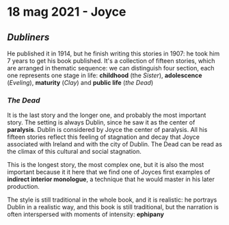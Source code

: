 # 18 mag 2021 - Joyce

## *Dubliners*

He published it in 1914, but he finish writing this stories in 1907: he took him 7 years to get his book published.
It's a collection of fifteen stories, which are arranged in thematic sequence: we can distinguish four section, each one represents one stage in life: **childhood** (the *Sister*), **adolescence** (*Eveling*), **maturity** (*Clay*) and **public life** (*the Dead*)

### *The Dead*

It is the last story and the longer one, and probably the most important story.
The setting is always Dublin, since he saw it as the center of **paralysis**. Dublin is considered by Joyce the center of paralysis. All his fifteen stories reflect this feeling of stagnation and decay that Joyce associated with Ireland and with the city of Dublin.
The Dead can be read as the climax of this cultural and social stagnation.

This is the longest story, the most complex one, but it is also the most important because it it here that we find one of Joyces first examples of **indirect interior monologue**, a technique that he would master in his later production.

The style is still traditional in the whole book, and it is realistic: he portrays Dublin in a realistic way, and this book is still traditional, but the narration is often interspersed with moments of intensity: **ephipany**